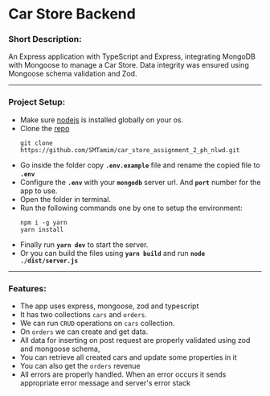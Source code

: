 # Car Store Backend

### **Short Description:**

An Express application with TypeScript and Express, integrating MongoDB with Mongoose to manage a Car Store. Data integrity was ensured using Mongoose schema validation and Zod.

---

### **Project Setup:**

- Make sure [nodejs](https://nodejs.org/en/download) is installed globally on your os.
- Clone the [repo](https://github.com/SMTamim/car_store_assignment_2_ph_nlwd.git)
  ````
  git clone https://github.com/SMTamim/car_store_assignment_2_ph_nlwd.git
  ````
- Go inside the folder copy **`.env.example`** file and rename the copied file to **`.env`**
- Configure the **`.env`** with your **`mongodb`** server url. And **`port`** number for the app to use.
- Open the folder in terminal.
- Run the following commands one by one to setup the environment:
  ````
  npm i -g yarn
  yarn install
  ````
- Finally run **`yarn dev`** to start the server.
- Or you can build the files using **`yarn build`** and run **`node ./dist/server.js`**

---

### **Features:**
- The app uses express, mongoose, zod and typescript
- It has two collections `cars` and `orders`.
- We can run `CRUD` operations on `cars` collection.
- On `orders` we can create and get data.
- All data for inserting on post request are properly validated using zod and mongoose schema,
- You can retrieve all created cars and update some properties in it
- You can also get the `orders` revenue
- All errors are properly handled. When an error occurs it sends appropriate error message and server's error stack